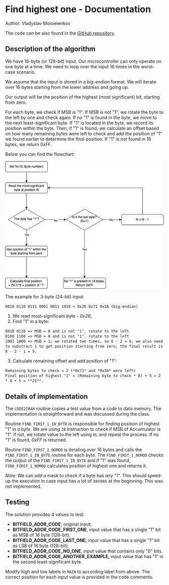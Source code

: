 # Find highest one - Documentation

Author: Vladyslav Moisieienkov

The code can be also found in the [GitHub repository](https://github.com/VMois/micronto/tree/main/8051/find_highest_one).

## Description of the algorithm

We have 16-byte (or 128-bit) input. Our microcontroller can only operate on one byte at a time.
We need to loop over the input 16 times in the worst-case scenario.

We assume that the input is stored in a *big-endian* format. We will iterate over 16 bytes starting from the lower address and going up.

Our output will be the position of the highest (most significant) bit, starting from zero.

For each byte, we check if MSB is "1". If MSB is not "1", we rotate the byte to the left by one and check again. If no "1" is found in the byte, we move to the next least-significant byte. If "1" is located in the byte, we record its position within the byte. Then, if "1" is found, we calculate an offset based on how many remaining bytes were left to check and add the position of "1" we found earlier to determine the final position. If "1" is not found in 16 bytes, we return 0xFF.

Below you can find the flowchart:

![Flowchart of the algorithm](flowchart.png)

The example for 3-byte (24-bit) input:

```
0010 0110 0111 0001 0011 1010 = 0x26 0x71 0x3A (big-endian)
```

1. We read most-significant byte - *0x26*;
2. Find "1" in a byte:

```
0010 0110 => MSB = 0 and is not "1", rotate to the left
0100 1100 => MSB = 0 and is not "1", rotate to the left
1001 1000 => MSB = 1; we rotated two times, so 8 - 2 = 6; we also need to substract 1 to get position starting from zero; the final result is 8 - 2 - 1 = 5.
```
3. Calculate remaining offset and add position of "1":

```
Remaining bytes to check = 2 (*0x71* and *0x3A* were left)
Final position of highest "1" = (Remaining byte to check * 8) + 5 = 2 * 8 + 5 = **21**.
```

## Details of implementation

The `CODE2IRAM` routine copies a test value from a code to data memory. The implementation is straighforward and was discussed during the class.

Routine `FIND_FIRST_1_IN_BYTE` is responsible for finding position of highest "1" in *a byte*. We are using `JB` instruction to check if MSB of Accumulator is "1". If not, we rotate value to the left using `RL` and repeat the process. If no "1" is found, *0xFF* is returned.

Routine `FIND_FIRST_1_NOMOD` is iterating over 16 bytes and calls the `FIND_FIRST_1_IN_BYTE` routine for each byte. The `FIND_FIRST_1_NOMOD` checks the output of the `FIND_FIRST_1_IN_BYTE` and if "1" was found, `FIND_FIRST_1_NOMOD` calculates position of highest one and returns it.

*Note:* We can add a mask to check if a byte has *any* "1". This should speed-up the execution in case input has a lot of zeroes at the beginning. This was not implemented.

## Testing

The solution provides 4 values to test:

- **BITFIELD_ADDR_CODE**, original input;
- **BITFIELD_ADDR_CODE_FIRST_ONE**, input value that has a single "1" bit as MSB of 16 byte (128-bit);
- **BITFIELD_ADDR_CODE_LAST_ONE**, input value that has a single "1" bit as LSB of 16 byte (128-bit);
- **BITFIELD_ADDR_CODE_NO_ONE**, input value that contains only "0" bits.
- **BITFIELD_ADDR_CODE_ANOTHER_EXAMPLE**, input value that has "1" in the second least-significant byte.

Modify high and low labels in `MAIN` to according label from above. The correct position for each input value is provided in the code comments.
